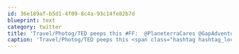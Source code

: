 ```yaml
---
id: 36e189af-b5d1-4f09-8c4a-93c14fe82b7d
blueprint: text
category: twitter
title: 'Travel/Photog/TED peeps this #FF:  @PlaneterraCares @GapAdventuresBC @Petapixel @Big_Picture  @MeowHouse @sivers @TedChris'
caption: 'Travel/Photog/TED peeps this <span class="hashtag hashtag_local">#<a href="http://tweettemp.darylchymko.ca/?tag=ff">FF</a>:  <span class="username username_linked">@<a href="https://twitter.com/PlaneterraCares" title="Planeterra">PlaneterraCares</a></span> @GapAdventuresBC @Petapixel @Big_Picture  @MeowHouse <span class="username username_linked">@<a href="https://twitter.com/sivers" title="Derek Sivers">sivers</a></span> @TedChris'
---
```

